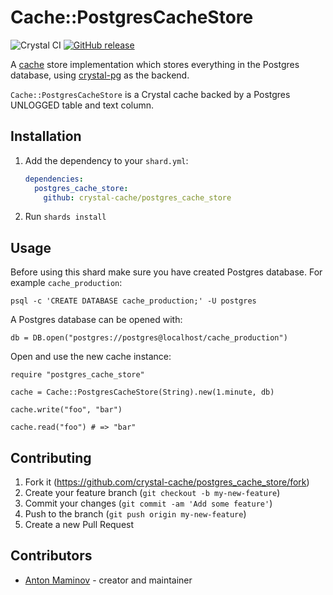 # Cache::PostgresCacheStore

![Crystal CI](https://github.com/crystal-cache/postgres_cache_store/workflows/Crystal%20CI/badge.svg)
[![GitHub release](https://img.shields.io/github/release/crystal-cache/postgres_cache_store.svg)](https://github.com/crystal-cache/postgres_cache_store/releases)

A [cache](https://github.com/crystal-cache/cache) store implementation which stores everything in the Postgres database,
using [crystal-pg](https://github.com/will/crystal-pg) as the backend.

`Cache::PostgresCacheStore` is a Crystal cache backed by a Postgres UNLOGGED table and text column.

## Installation

1. Add the dependency to your `shard.yml`:

   ```yaml
   dependencies:
     postgres_cache_store:
       github: crystal-cache/postgres_cache_store
   ```

2. Run `shards install`

## Usage

Before using this shard make sure you have created Postgres database. For example `cache_production`:

```console
psql -c 'CREATE DATABASE cache_production;' -U postgres
```

A Postgres database can be opened with:

```crystal
db = DB.open("postgres://postgres@localhost/cache_production")
```

Open and use the new cache instance:

```crystal
require "postgres_cache_store"

cache = Cache::PostgresCacheStore(String).new(1.minute, db)

cache.write("foo", "bar")

cache.read("foo") # => "bar"
```

## Contributing

1. Fork it (<https://github.com/crystal-cache/postgres_cache_store/fork>)
2. Create your feature branch (`git checkout -b my-new-feature`)
3. Commit your changes (`git commit -am 'Add some feature'`)
4. Push to the branch (`git push origin my-new-feature`)
5. Create a new Pull Request

## Contributors

- [Anton Maminov](https://github.com/mamantoha) - creator and maintainer
